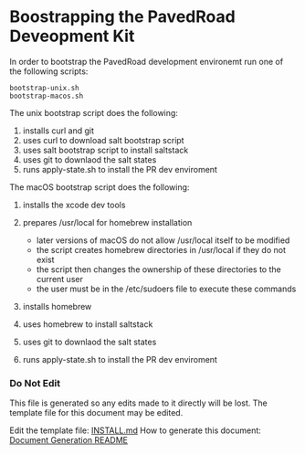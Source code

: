 # Boostrapping the PavedRoad Deveopment Kit

In order to bootstrap the PavedRoad development environemt
run one of the following scripts:

    bootstrap-unix.sh
    bootstrap-macos.sh

The unix bootstrap script does the following:

1) installs curl and git
2) uses curl to download salt bootstrap script
3) uses salt bootstrap script to install saltstack
4) uses git to downlaod the salt states
5) runs apply-state.sh to install the PR dev enviroment

The macOS bootstrap script does the following:

1) installs the xcode dev tools
2) prepares /usr/local for homebrew installation

   * later versions of macOS do not allow /usr/local itself to be modified
   * the script creates homebrew directories in /usr/local if they do not exist
   * the script then changes the ownership of these directories to the current user
   * the user must be in the /etc/sudoers file to execute these commands
3) installs homebrew
4) uses homebrew to install saltstack
5) uses git to downlaod the salt states
6) runs apply-state.sh to install the PR dev enviroment

### Do Not Edit
This file is generated so any edits made to it directly will be lost.
The template file for this document may be edited.

Edit the template file: [INSTALL.md](/repo-templates/salt/INSTALL.md)
How to generate this document: [Document Generation README](/assets/README.md)

